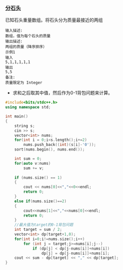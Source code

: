 ### [分石头](<https://www.nowcoder.com/practice/343e8ccf80474ef686005d95637dd08d?tpId=179&&tqId=34185&rp=1&ru=/ta/exam-other&qru=/ta/exam-other/question-ranking>)

已知石头重量数组。将石头分为质量最接近的两组

```
输入描述:
数组，值为每个石头的质量
输出描述:
两组的质量（降序排序）
示例1
输入
5,1,1,1,1,1
输出
5,5
备注:
质量限定为 Integer
```

- 求和之后取其中值，然后作为0-1背包问题来计算。

```C++
#include<bits/stdc++.h>
using namespace std;

int main()
{
    string s;
    cin >> s;
    vector<int> nums;
    for(int i = 0;i<s.length();i+=2)
        nums.push_back((int)(s[i]-'0'));
    sort(nums.begin(), nums.end());

    int sum = 0;
    for(auto v:nums)
        sum += v;
    
    if (nums.size() == 1)
    {
        cout << nums[0]<<","<<0<<endl;
        return 0;
    }
    else if(nums.size()==2)
    {
        cout<<nums[1]<<","<<nums[0]<<endl;
        return 0;
    }
    //最大值为target的0-1背包问题
    int target = sum / 2;
    vector<int> dp(target+1,0);
    for(int i=0;i!=nums.size();i++)
        for (int j = target;j>=nums[i];j--)
            if (dp[j] < dp[j-nums[i]]+nums[i])
                dp[j] = dp[j-nums[i]]+nums[i];
    cout << sum - dp[target] << "," << dp[target];
}

```

